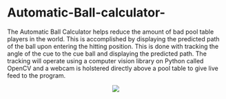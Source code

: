 # Automatic-Ball-calculator-
The Automatic Ball Calculator helps reduce the amount of bad pool table players in the world. This is accomplished by displaying the predicted path of the ball upon entering the hitting position. This is done with tracking the angle of the cue to the cue ball and displaying the predicted path. The tracking will operate using a computer vision library on Python called OpenCV and a webcam is holstered directly above a pool table to give live feed to the program.

  
<p align="center">
  <img src="![1605066127433](https://user-images.githubusercontent.com/60107217/157747873-d64222cc-95ee-4fc0-967f-d2d57d96552d.gif)" />
</p>

